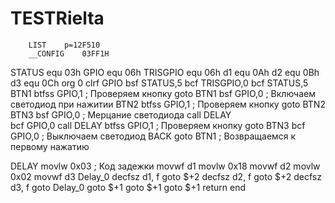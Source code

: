 # TESTRielta

	    LIST	p=12F510
	    __CONFIG	03FF1H
STATUS	    equ		03h
GPIO	    equ		06h
TRISGPIO    equ		06h
d1	    equ		0Ah
d2	    equ		0Bh
d3	    equ		0Ch
	    org 0
	    clrf	GPIO
	    bsf		STATUS,5
	    bcf		TRISGPIO,0
	    bcf		STATUS,5
BTN1	    btfss	GPIO,1	    ; Проверяем кнопку
	    goto	BTN1
	    bsf		GPIO,0	    ; Включаем светодиод при нажитии
BTN2	    btfss	GPIO,1	    ; Проверяем кнопку
	    goto	BTN2
BTN3	    bsf		GPIO,0	    ; Мерцание светодиода
	    call	DELAY	    
	    bcf		GPIO,0
	    call	DELAY
	    btfss	GPIO,1	    ; Проверяем кнопку
	    goto	BTN3
	    bcf		GPIO,0	    ; Выключаем светодиод
BACK	    goto	BTN1	    ; Возвращаемся к первому нажатию
			
DELAY	    movlw	0x03	    ; Код задежки
	    movwf	d1
	    movlw	0x18
	    movwf	d2
	    movlw	0x02
	    movwf	d3
Delay_0	    decfsz	d1, f
	    goto	$+2
	    decfsz	d2, f
	    goto	$+2
	    decfsz	d3, f
	    goto	Delay_0
	    goto	$+1
	    goto	$+1
	    goto	$+1
	    return
	    end
	    
